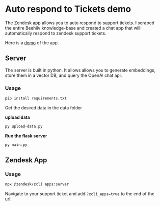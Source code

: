 # Auto respond to Tickets demo

The Zendesk app allows you to auto respond to support tickets. I scraped the entire Beehiiv knowledge-base and created a chat app that will automatically respond to zendesk support tickets. 

Here is a [demo]() of the app.

## Server

The server is built in python. It allows allows you to generate embeddings, store them in a vector DB, and query the OpenAI chat api. 

### Usage
```bash
pip install requirements.txt
```

Get the desired data in the data folder

**upload data**
```bash
py upload-data.py
```

**Run the flask server**
```bash
py main.py
```

## Zendesk App

### Usage
```bash
npx @zendesk/zcli apps:server
```

Navigate to your support ticket and add `?zcli_apps=true` to the end of the url.
